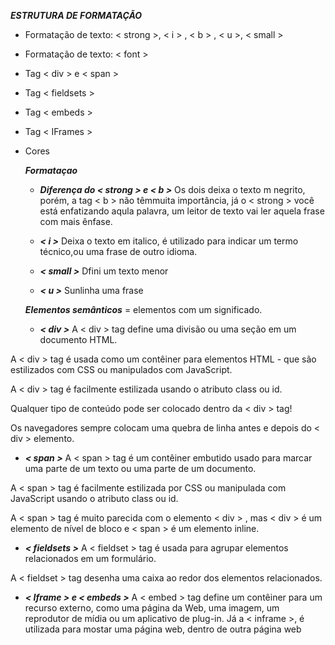 ***_ESTRUTURA DE FORMATAÇÃO_***

- Formatação de texto: < strong >, < i > , < b > , < u >, < small >
- Formatação de texto: < font >
- Tag < div > e < span >
- Tag < fieldsets >
- Tag < embeds >
- Tag < IFrames >
- Cores
  
  ***Formataçao***

  - ***Diferença do < strong > e < b >***
  Os dois deixa o texto m negrito, porém, a tag < b > não têmmuita importância, já o < strong > você está enfatizando aqula palavra, um leitor de texto vai ler aquela frase com mais ênfase.

  - ***< i >***
  Deixa o texto em italico, é utilizado para indicar um termo técnico,ou uma frase de outro idioma.

  - ***< small >***
  Dfini um texto menor

  - ***< u >***
  Sunlinha uma frase
  
  ***Elementos semânticos*** = elementos com um significado.

  - ***< div >***
A < div > tag define uma divisão ou uma seção em um documento HTML.

A < div > tag é usada como um contêiner para elementos HTML - que são estilizados com CSS ou manipulados com JavaScript.

A < div > tag é facilmente estilizada usando o atributo class ou id.

Qualquer tipo de conteúdo pode ser colocado dentro da < div > tag! 

Os navegadores sempre colocam uma quebra de linha antes e depois do < div > elemento.

- ***< span >***
A < span > tag é um contêiner embutido usado para marcar uma parte de um texto ou uma parte de um documento.

A < span > tag é facilmente estilizada por CSS ou manipulada com JavaScript usando o atributo class ou id.

A < span > tag é muito parecida com o elemento < div > , mas < div > é um elemento de nível de bloco e < span > é um elemento inline.

- ***< fieldsets >***
A < fieldset > tag é usada para agrupar elementos relacionados em um formulário.

A < fieldset > tag desenha uma caixa ao redor dos elementos relacionados. 
  
- ***< Iframe > e < embeds >***
A < embed > tag define um contêiner para um recurso externo, como uma página da Web, uma imagem, um reprodutor de mídia ou um aplicativo de plug-in. Já a < inframe >, é utilizada para mostar uma página web, dentro de outra página web



